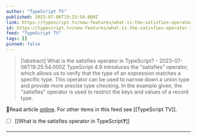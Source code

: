 ```yaml
---
author: "TypeScript TV"
published: 2023-07-06T19:25:54.000Z
link: https://typescript.tv/new-features/what-is-the-satisfies-operator-in-typescript/
id: https://typescript.tv/new-features/what-is-the-satisfies-operator-in-typescript/
feed: "TypeScript TV"
tags: []
pinned: false
---
```

> [!abstract] What is the satisfies operator in TypeScript? - 2023-07-06T19:25:54.000Z
> TypeScript 4.9 introduces the "satisfies" operator, which allows us to verify that the type of an expression matches a specific type. This operator can be used to narrow down a union type and provide more precise type checking. In the example given, the "satisfies" operator is used to restrict the keys and values of a record type.

🔗Read article [online](https://typescript.tv/new-features/what-is-the-satisfies-operator-in-typescript/). For other items in this feed see [[TypeScript TV]].

- [ ] [[What is the satisfies operator in TypeScript❓]]
- - -


